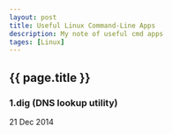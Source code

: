 ```yaml
---
layout: post
title: Useful Linux Command-Line Apps
description: My note of useful cmd apps
tages: [Linux]
---
```

<h2> {{ page.title }} </h2>
<h3> 1.dig (DNS lookup utility) </h3>
<p> 21 Dec 2014</p>
